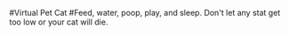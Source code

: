 #Virtual Pet Cat
#Feed, water, poop, play, and sleep. Don't let any stat get too low or your cat will die.